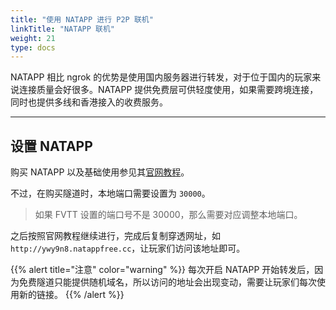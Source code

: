 ```yaml
---
title: "使用 NATAPP 进行 P2P 联机"
linkTitle: "NATAPP 联机"
weight: 21
type: docs
---
```


NATAPP 相比 ngrok 的优势是使用国内服务器进行转发，对于位于国内的玩家来说连接质量会好很多。NATAPP 提供免费层可供轻度使用，如果需要跨境连接，同时也提供多线和香港接入的收费服务。

---

## 设置 NATAPP

购买 NATAPP 以及基础使用参见其[官网教程](https://natapp.cn/article/natapp_newbie)。

不过，在购买隧道时，本地端口需要设置为 `30000`。
> 如果 FVTT 设置的端口号不是 30000，那么需要对应调整本地端口。

之后按照官网教程继续进行，完成后复制穿透网址，如 `http://ywy9n8.natappfree.cc`，让玩家们访问该地址即可。

{{% alert title="注意" color="warning" %}}
每次开启 NATAPP 开始转发后，因为免费隧道只能提供随机域名，所以访问的地址会出现变动，需要让玩家们每次使用新的链接。
{{% /alert %}}
